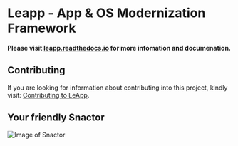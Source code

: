 # Leapp - App & OS Modernization Framework
**Please visit [leapp.readthedocs.io](https://leapp.readthedocs.io)
for more infomation and documenation.**

## Contributing
If you are looking for information about contributing into this project, kindly
visit: [Contributing to LeApp](CONTRIBUTING.rst).


## Your friendly Snactor
![Image of Snactor](docs/source/_static/images/snactor256.png)
